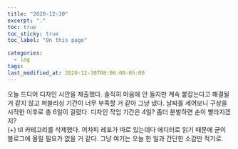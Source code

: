 ```yaml
---
title: "2020-12-30"
excerpt: "."
toc: true
toc_sticky: true
toc_label: "On this page"

categories:
  - log
tags:
last_modified_at: 2020-12-30T08:06:00-05:00
---
```


오늘 드디어 디자인 시안을 제출했다.
솔직히 마음에 안 들지만 계속 붙잡는다고 해결될 거 같지 않고 퍼블리싱 기간이 너무 부족할 거 같아 그냥 냈다.
날짜를 세어보니 구상을 시작한 이후로 총 6일이 걸렸다. 디자인 작업 기간은 4일?
좀더 분발하면 손이 빨라지겠지?
<br>
(+) til 카테고리를 삭제했다. 어차피 레포가 따로 있는데다 에디터로 읽기 때문에 굳이 블로그에 올릴 필요가 없을 거 같다. 그냥 여기는 오늘 한 일과 간단한 소감만 적기로.

